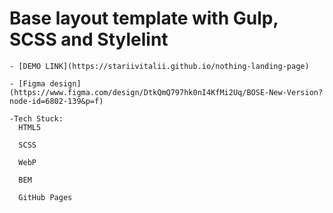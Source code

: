 # Base layout template with Gulp, SCSS and Stylelint
    - [DEMO LINK](https://stariivitalii.github.io/nothing-landing-page)

    - [Figma design] (https://www.figma.com/design/DtkQmQ797hk0nI4KfMi2Uq/BOSE-New-Version?node-id=6802-139&p=f)

    -Tech Stuck:
      HTML5

      SCSS

      WebP

      BEM

      GitHub Pages

